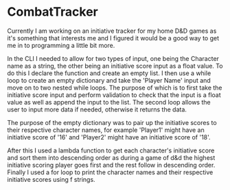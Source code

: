 # CombatTracker

Currently I am working on an initiative tracker for my home D&D games as it's something that interests me and I figured it would be a good way to get me in to programming a little bit more.

In the CLI I needed to allow for two types of input, one being the Character name as a string, the other being an initiative score input as a float value.
To do this I declare the function and create an empty list. I then use a while loop to create an empty dictionary and take the 'Player Name' input and move on to two nested while loops.
The purpose of which is to first take the initiative score input and perform validation to check that the input is a float value as well as append the input to the list.
The second loop allows the user to input more data if needed, otherwise it returns the data.

The purpose of the empty dictionary was to pair up the initiative scores to their respective character names, for example 'Player1' might have an initiative score of '16' and 'Player2' might have an initiative score of '18'.

After this I used a lambda function to get each character's initiative score and sort them into descending order as during a game of d&d the highest initiative scoring player goes first and the rest follow in descending order.
Finally I used a for loop to print the character names and their respective initiative scores using f strings.
